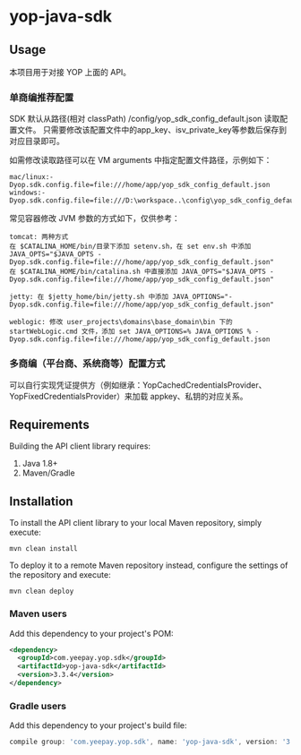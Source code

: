 # yop-java-sdk

## Usage

本项目用于对接 YOP 上面的 API。

### 单商编推荐配置

SDK 默认从路径(相对 classPath) /config/yop_sdk_config_default.json 读取配置文件。
只需要修改该配置文件中的app_key、isv_private_key等参数后保存到对应目录即可。

如需修改读取路径可以在 VM arguments 中指定配置文件路径，示例如下：

````
mac/linux:-Dyop.sdk.config.file=file:///home/app/yop_sdk_config_default.json
windows:-Dyop.sdk.config.file=file:///D:\workspace..\config\yop_sdk_config_default.json
````

常见容器修改 JVM 参数的方式如下，仅供参考：

````
tomcat: 两种方式
在 $CATALINA_HOME/bin/目录下添加 setenv.sh，在 set env.sh 中添加 JAVA_OPTS="$JAVA_OPTS -Dyop.sdk.config.file=file:///home/app/yop_sdk_config_default.json"
在 $CATALINA_HOME/bin/catalina.sh 中直接添加 JAVA_OPTS="$JAVA_OPTS -Dyop.sdk.config.file=file:///home/app/yop_sdk_config_default.json"

jetty: 在 $jetty_home/bin/jetty.sh 中添加 JAVA_OPTIONS="-Dyop.sdk.config.file=file:///home/app/yop_sdk_config_default.json"

weblogic: 修改 user_projects\domains\base_domain\bin 下的 startWebLogic.cmd 文件，添加 set JAVA_OPTIONS=% JAVA_OPTIONS % -Dyop.sdk.config.file=file:///home/app/yop_sdk_config_default.json
````

### 多商编（平台商、系统商等）配置方式

可以自行实现凭证提供方（例如继承：YopCachedCredentialsProvider、YopFixedCredentialsProvider）来加载 appkey、私钥的对应关系。

## Requirements

Building the API client library requires:
1. Java 1.8+
2. Maven/Gradle

## Installation

To install the API client library to your local Maven repository, simply execute:

```shell
mvn clean install
```

To deploy it to a remote Maven repository instead, configure the settings of the repository and execute:

```shell
mvn clean deploy
```

### Maven users

Add this dependency to your project's POM:

```xml
<dependency>
  <groupId>com.yeepay.yop.sdk</groupId>
  <artifactId>yop-java-sdk</artifactId>
  <version>3.3.4</version>
</dependency>
```

### Gradle users

Add this dependency to your project's build file:

```groovy
compile group: 'com.yeepay.yop.sdk', name: 'yop-java-sdk', version: '3.3.4'
```
